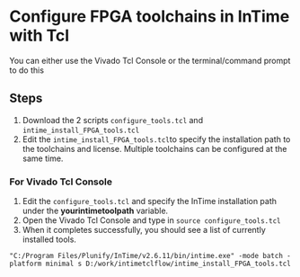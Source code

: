 # Configure FPGA toolchains in InTime with Tcl

You can either use the Vivado Tcl Console or the terminal/command prompt to do this

## Steps
1. Download the 2 scripts `configure_tools.tcl` and `intime_install_FPGA_tools.tcl`
2. Edit the `intime_install_FPGA_tools.tcl`to specify the installation path to the toolchains and license. Multiple toolchains can be configured at the same time.

### For Vivado Tcl Console
1. Edit the `configure_tools.tcl` and specify the InTime installation path under the **yourintimetoolpath** variable.
2. Open the Vivado Tcl Console and type in `source configure_tools.tcl`
3. When it completes successfully, you should see a list of currently installed tools. 



`"C:/Program Files/Plunify/InTime/v2.6.11/bin/intime.exe" -mode batch -platform minimal s D:/work/intimetclflow/intime_install_FPGA_tools.tcl`

